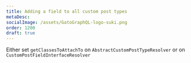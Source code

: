 ```yaml
---
title: Adding a field to all custom post types
metaDesc:
socialImage: /assets/GatoGraphQL-logo-suki.png
order: 1200
draft: true
---
```


Either set `getClassesToAttachTo` on `AbstractCustomPostTypeResolver` or on `CustomPostFieldInterfaceResolver`